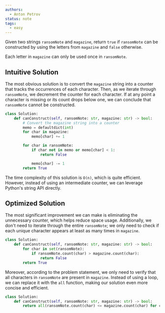 ```yaml
---
authors:
  - Anton Petrov
status: note
tags:
  - easy
---
```


Given two strings `ransomNote` and `magazine`, return `true` if `ransomNote` can be constructed by using the letters from `magazine` and `false` otherwise.

Each letter in `magazine` can only be used once in `ransomNote`.

## Intuitive Solution

The most obvious solution is to convert the `magazine` string into a counter that tracks the occurrences of each character. Then, as we iterate through `ransomNote`, we decrement the counter for each character. If at any point a character is missing or its count drops below one, we can conclude that `ransomNote` cannot be constructed.

```python
class Solution:
    def canConstruct(self, ransomNote: str, magazine: str) -> bool:
        # Convert the magazine string into a counter
        memo = defaultdict(int)
        for char in magazine:
            memo[char] += 1

        for char in ransomNote:
            if char not in memo or memo[char] < 1:
                return False

            memo[char] -= 1
        return True
```

The time complexity of this solution is `O(n)`, which is quite efficient. However, instead of using an intermediate counter, we can leverage Python's string API directly.

## Optimized Solution

The most significant improvement we can make is eliminating the unnecessary counter, which helps reduce space usage. Additionally, we don't need to iterate through the entire `ransomNote`; we only need to check if each unique character appears at least as many times in `magazine`.

```python
class Solution:
    def canConstruct(self, ransomNote: str, magazine: str) -> bool:
        for char in set(ransomNote):
            if ransomNote.count(char) > magazine.count(char):
                return False
        return True
```

Moreover, according to the problem statement, we only need to verify that all characters in `ransomNote` are present in `magazine`. Instead of using a loop, we can replace it with the `all` function, making our solution even more concise and efficient.

```python
class Solution:
    def canConstruct(self, ransomNote: str, magazine: str) -> bool:
        return all(ransomNote.count(char) <= magazine.count(char) for char in set(ransomNote))
```

